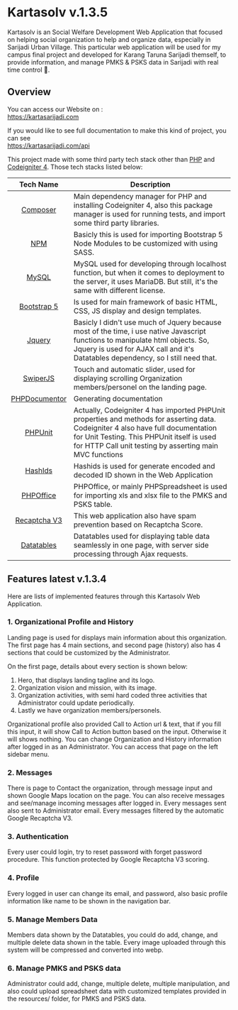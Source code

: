 # Kartasolv v.1.3.5

Kartasolv is an Social Welfare Development Web Application that focused on helping social organization to help and organize data, especially in Sarijadi Urban Village. This particular web application will be used for my campus final project and developed for Karang Taruna Sarijadi themself, to provide information, and manage PMKS & PSKS data in Sarijadi with real time control 🙏.

## Overview
You can access our Website on :<br>
https://kartasarijadi.com

If you would like to see full documentation to make this kind of project, you can see<br>
https://kartasarijadi.com/api

This project made with some third party tech stack other than [PHP](https://php.net) and [Codeigniter 4](https://codeigniter.com/).
Those tech stacks listed below:

| Tech Name | Description |
|:---------:|-------------|
| [Composer](https://getcomposer.org/) | Main dependency manager for PHP and installing Codeigniter 4, also this package manager is used for running tests, and import some third party libraries. |
| [NPM](https://www.npmjs.com/) | Basicly this is used for importing Bootstrap 5 Node Modules to be customized with using SASS. |
| [MySQL](https://www.mysql.com/) | MySQL used for developing through localhost function, but when it comes to deployment to the server, it uses MariaDB. But still, it's the same with different license. |
| [Bootstrap 5](https://getbootstrap.com) | Is used for main framework of basic HTML, CSS, JS display and design templates. |
| [Jquery](https://api.jquery.com/) | Basicly I didn't use much of Jquery because most of the time, i use native Javascript functions to manipulate html objects. So, Jquery is used for AJAX call and it's Datatables dependency, so I still need that. |
| [SwiperJS](https://swiperjs.com/) | Touch and automatic slider, used for displaying scrolling Organization members/personel on the landing page. |
| [PHPDocumentor](https://docs.phpdoc.org/) | Generating documentation |
| [PHPUnit](https://phpunit.readthedocs.io/) | Actually, Codeigniter 4 has imported PHPUnit properties and methods for asserting data. Codeigniter 4 also have full documentation for Unit Testing. This PHPUnit itself is used for HTTP Call unit testing by asserting main MVC functions |
| [HashIds](https://hashids.org/) | Hashids is used for generate encoded and decoded ID shown in the Web Application |
| [PHPOffice](https://phpspreadsheet.readthedocs.io/en/latest/) | PHPOffice, or mainly PHPSpreadsheet is used for importing xls and xlsx file to the PMKS and PSKS table. |
| [Recaptcha V3](https://developers.google.com/recaptcha/docs/v3) | This web application also have spam prevention based on Recaptcha Score. |
| [Datatables](https://datatables.net/) | Datatables used for displaying table data seamlessly in one page, with server side processing through Ajax requests. |

## Features latest v.1.3.4

Here are lists of implemented features through this Kartasolv Web Application.

### 1. Organizational Profile and History
Landing page is used for displays main information about this organization. The first page has 4 main sections, and second page (history) also has 4 sections that could be customized by the Administrator.

On the first page, details about every section is shown below:
1. Hero, that displays landing tagline and its logo.
2. Organization vision and mission, with its image.
3. Organization activities, with semi hard coded three activities that Administrator could update periodically.
4. Lastly we have organization members/personels.

Organizational profile also provided Call to Action url & text, that if you fill this input, it will show Call to Action button based on the input. Otherwise it will shows nothing. You can change Organization and History information after logged in as an Administrator. You can access that page on the left sidebar menu.

### 2. Messages
There is page to Contact the organization, through message input and shown Google Maps location on the page. You can also receive messages and see/manage incoming messages after logged in. Every messages sent also sent to Administrator email. Every messages filtered by the automatic Google Recaptcha V3.

### 3. Authentication
Every user could login, try to reset password with forget password procedure. This function protected by Google Recaptcha V3 scoring.

### 4. Profile
Every logged in user can change its email, and password, also basic profile information like name to be shown in the navigation bar.

### 5. Manage Members Data
Members data shown by the Datatables, you could do add, change, and multiple delete data shown in the table. Every image uploaded through this system will be compressed and converted into webp.

### 6. Manage PMKS and PSKS data
Administrator could add, change, multiple delete, multiple manipulation, and also could upload spreadsheet data with customized templates provided in the resources/ folder, for PMKS and PSKS data.
